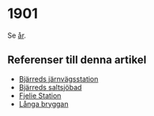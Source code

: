 # 1901

Se [år](år.md).

## Referenser till denna artikel

* [Bjärreds järnvägsstation](Bjärreds%20järnvägsstation.md)
* [Bjärreds saltsjöbad](Bjärreds%20saltsjöbad.md)
* [Fjelie Station](Fjelie%20Station.md)
* [Långa bryggan](Långa%20bryggan.md)
